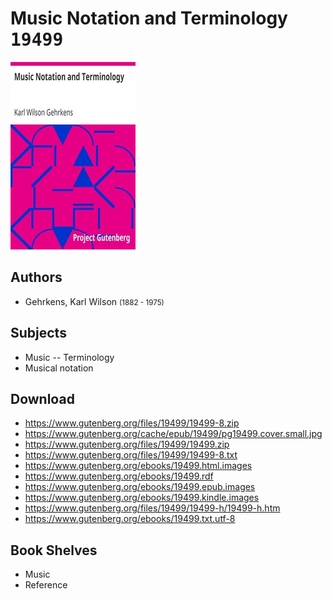 # Music Notation and Terminology <kbd>19499</kbd>

![](./cover.medium.jpg "")

## Authors


 - Gehrkens, Karl Wilson <small>(1882 - 1975)</small>

## Subjects


 - Music -- Terminology
 - Musical notation

## Download


 - https://www.gutenberg.org/files/19499/19499-8.zip
 - https://www.gutenberg.org/cache/epub/19499/pg19499.cover.small.jpg
 - https://www.gutenberg.org/files/19499/19499.zip
 - https://www.gutenberg.org/files/19499/19499-8.txt
 - https://www.gutenberg.org/ebooks/19499.html.images
 - https://www.gutenberg.org/ebooks/19499.rdf
 - https://www.gutenberg.org/ebooks/19499.epub.images
 - https://www.gutenberg.org/ebooks/19499.kindle.images
 - https://www.gutenberg.org/files/19499/19499-h/19499-h.htm
 - https://www.gutenberg.org/ebooks/19499.txt.utf-8

## Book Shelves


 - Music
 - Reference
